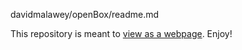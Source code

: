 davidmalawey/openBox/readme.md

This repository is meant to [view as a webpage](https://qr.net/openbox). Enjoy!
